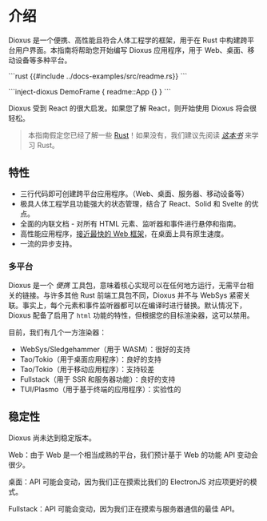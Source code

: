 # 介绍

Dioxus 是一个便携、高性能且符合人体工程学的框架，用于在 Rust 中构建跨平台用户界面。本指南将帮助您开始编写 Dioxus 应用程序，用于 Web、桌面、移动设备等多种平台。

\```rust
{{#include ../docs-examples/src/readme.rs}}
\```

\```inject-dioxus
DemoFrame {
    readme::App {}
}
\```

Dioxus 受到 React 的很大启发。如果您了解 React，则开始使用 Dioxus 将会很轻松。

> 本指南假定您已经了解一些 [Rust](https://www.rust-lang.org/)！如果没有，我们建议先阅读 [*这本书*](https://doc.rust-lang.org/book/ch01-00-getting-started.html) 来学习 Rust。

## 特性

- 三行代码即可创建跨平台应用程序。（Web、桌面、服务器、移动设备等）
- 极具人体工程学且功能强大的状态管理，结合了 React、Solid 和 Svelte 的优点。
- 全面的内联文档 - 对所有 HTML 元素、监听器和事件进行悬停和指南。
- 高性能应用程序，[接近最快的 Web 框架](https://dioxuslabs.com/blog/templates-diffing)，在桌面上具有原生速度。
- 一流的异步支持。

### 多平台

Dioxus 是一个 *便携* 工具包，意味着核心实现可以在任何地方运行，无需平台相关的链接。与许多其他 Rust 前端工具包不同，Dioxus 并不与 WebSys 紧密关联。事实上，每个元素和事件监听器都可以在编译时进行替换。默认情况下，Dioxus 配备了启用了 `html` 功能的特性，但根据您的目标渲染器，这可以禁用。

目前，我们有几个一方渲染器：
- WebSys/Sledgehammer（用于 WASM）：很好的支持
- Tao/Tokio（用于桌面应用程序）：良好的支持
- Tao/Tokio（用于移动应用程序）：支持较差
- Fullstack（用于 SSR 和服务器功能）：良好的支持
- TUI/Plasmo（用于基于终端的应用程序）：实验性的

## 稳定性

Dioxus 尚未达到稳定版本。

Web：由于 Web 是一个相当成熟的平台，我们预计基于 Web 的功能 API 变动会很少。

桌面：API 可能会变动，因为我们正在摸索比我们的 ElectronJS 对应项更好的模式。

Fullstack：API 可能会变动，因为我们正在摸索与服务器通信的最佳 API。
